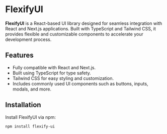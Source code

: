 # FlexifyUI

**FlexifyUI** is a React-based UI library designed for seamless integration with React and Next.js applications. Built with TypeScript and Tailwind CSS, it provides flexible and customizable components to accelerate your development process.

## Features
- Fully compatible with React and Next.js.
- Built using TypeScript for type safety.
- Tailwind CSS for easy styling and customization.
- Includes commonly used UI components such as buttons, inputs, modals, and more.

## Installation

Install FlexifyUI via npm:

```bash
npm install flexify-ui
